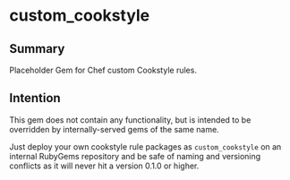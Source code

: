 # custom_cookstyle

## Summary

Placeholder Gem for Chef custom Cookstyle rules.

## Intention

This gem does not contain any functionality, but is intended
to be overridden by internally-served gems of the same name.

Just deploy your own cookstyle rule packages as `custom_cookstyle`
on an internal RubyGems repository and be safe of naming and
versioning conflicts as it will never hit a version 0.1.0 or higher.
